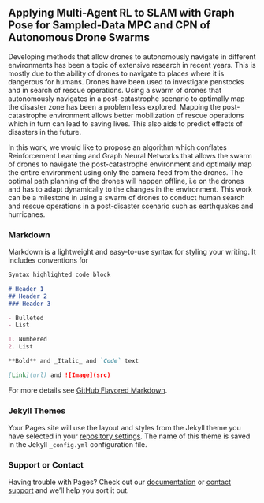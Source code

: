 ## Applying Multi-Agent RL to SLAM with Graph Pose for Sampled-Data MPC and CPN of Autonomous Drone Swarms

Developing methods that allow drones to autonomously navigate in different environments has been a topic of extensive research in recent years. This is mostly due to the ability of drones to navigate to places where it is dangerous for humans. Drones have been used to investigate penstocks and in search of rescue operations. Using a swarm of drones that autonomously navigates in a post-catastrophe scenario to optimally map the disaster zone has been a problem less explored. Mapping the post-catastrophe environment allows better mobilization of rescue operations which in turn can lead to saving lives. This also aids to predict effects of disasters in the future. 

In this work, we would like to propose an algorithm which conflates Reinforcement Learning and Graph Neural Networks that allows the swarm of drones to navigate the post-catastrophe environment and optimally map the entire environment using only the camera feed from the drones. The optimal path planning of the drones will happen offline, i.e on the drones and has to adapt dynamically to the changes in the environment. This work can be a milestone in using a swarm of drones to conduct human search and rescue operations in a post-disaster scenario such as earthquakes and hurricanes.

### Markdown

Markdown is a lightweight and easy-to-use syntax for styling your writing. It includes conventions for

```markdown
Syntax highlighted code block

# Header 1
## Header 2
### Header 3

- Bulleted
- List

1. Numbered
2. List

**Bold** and _Italic_ and `Code` text

[Link](url) and ![Image](src)
```

For more details see [GitHub Flavored Markdown](https://guides.github.com/features/mastering-markdown/).

### Jekyll Themes

Your Pages site will use the layout and styles from the Jekyll theme you have selected in your [repository settings](https://github.com/yuejinyz/Applying-Multi-Agent-RL-to-SLAM-with-Graph-Pose-for-Sampled-Data-MPC-and-CPN-of-Autonomous-Drones/settings). The name of this theme is saved in the Jekyll `_config.yml` configuration file.

### Support or Contact

Having trouble with Pages? Check out our [documentation](https://help.github.com/categories/github-pages-basics/) or [contact support](https://github.com/contact) and we’ll help you sort it out.
